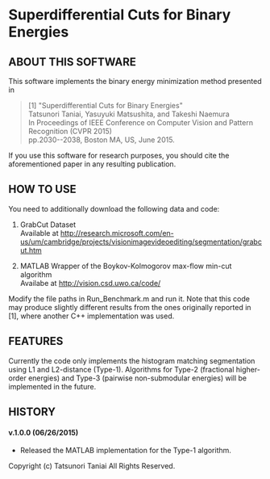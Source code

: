 # Superdifferential Cuts for Binary Energies

## ABOUT THIS SOFTWARE
This software implements the binary energy minimization method presented in

> [1]  "Superdifferential Cuts for Binary Energies"  
>      Tatsunori Taniai, Yasuyuki Matsushita, and Takeshi Naemura  
>      In Proceedings of IEEE Conference on Computer Vision and Pattern Recognition (CVPR 2015)  
>      pp.2030--2038, Boston MA, US, June 2015.  

If you use this software for research purposes, you should cite
the aforementioned paper in any resulting publication.


## HOW TO USE
You need to additionally download the following data and code:

1. GrabCut Dataset  
   Available at http://research.microsoft.com/en-us/um/cambridge/projects/visionimagevideoediting/segmentation/grabcut.htm

2. MATLAB Wrapper of the Boykov-Kolmogorov max-flow min-cut algorithm  
   Availabe at http://vision.csd.uwo.ca/code/

Modify the file paths in Run_Benchmark.m and run it.
Note that this code may produce slightly different results from the ones originally reported in [1], 
where another C++ implementation was used.


## FEATURES
Currently the code only implements the histogram matching segmentation using L1 and L2-distance (Type-1).
Algorithms for Type-2 (fractional higher-order energies) and Type-3 (pairwise non-submodular energies)
will be implemented in the future.


## HISTORY
#### v.1.0.0	(06/26/2015)  
- Released the MATLAB implementation for the Type-1 algorithm.

Copyright (c) Tatsunori Taniai  All Rights Reserved.
